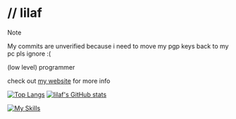 # // lilaf
> [!NOTE]
> My commits are unverified because i need to move my pgp keys back to my pc pls ignore :(

(low level) programmer

check out [my website](https://lilaf.dev) for more info

[![Top Langs](https://github-readme-stats.vercel.app/api/top-langs/?username=lilafian&theme=omni)](https://github.com/anuragha/github-readme-stats)
[![lilaf's GitHub stats](https://github-readme-stats.vercel.app/api?username=lilafian&show_icons=true&theme=omni)](https://github.com/anuragha/github-readme-stats)

[![My Skills](https://skillicons.dev/icons?i=arch,c,js,linux,lua,neovim,robloxstudio)](https://skillicons.dev)

